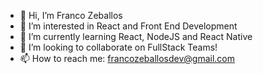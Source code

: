 - 👋 Hi, I’m Franco Zeballos
- 👀 I’m interested in React and Front End Development
- 🌱 I’m currently learning React, NodeJS and React Native
- 💞️ I’m looking to collaborate on FullStack Teams!
- 📫 How to reach me: francozeballosdev@gmail.com

<!---
franco2325/franco2325 is a ✨ special ✨ repository because its `README.md` (this file) appears on your GitHub profile.
You can click the Preview link to take a look at your changes.
--->
